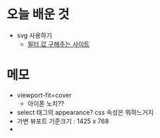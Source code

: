 # 오늘 배운 것
- svg 사용하기
	- [필터 값 구해주는 사이트](https://codepen.io/sosuke/pen/Pjoqqp)


# 메모
- viewport-fit=cover
	- 아이폰 노치??
- select 태그의 appearance? css 속성은 뭐하느거지
- 가변 뷰포트 기준크기 : 1425 x 768
- 